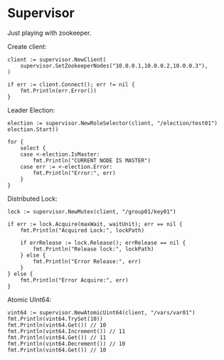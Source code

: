 Supervisor
====================

Just playing with zookeeper.

Create client:

	client := supervisor.NewClient(
		supervisor.SetZookeeperNodes("10.0.0.1,10.0.0.2,10.0.0.3"),
	)

	if err := client.Connect(); err != nil {
		fmt.Println(err.Error())
	}
	

Leader Election:

	election := supervisor.NewRoleSelector(client, "/election/test01")
	election.Start()

	for {
		select {
		case <-election.IsMaster:
			fmt.Println("CURRENT NODE IS MASTER")
		case err := <-election.Error:
			fmt.Println("Error:", err)
		}
	}


Distributed Lock:

	lock := supervisor.NewMutex(client, "/group01/key01")

	if err := lock.Acquire(maxWait, waitUnit); err == nil {
		fmt.Println("Acquired Lock:", lockPath)

		if errRelease := lock.Release(); errRelease == nil {
			fmt.Println("Release lock:", lockPath)
		} else {
			fmt.Println("Error Release:", err)
		}
	} else {
		fmt.Println("Error Acquire:", err)
	}

Atomic UInt64:

	vint64 := supervisor.NewAtomicUint64(client, "/vars/var01")
	fmt.Println(vint64.TrySet(10))
	fmt.Println(vint64.Get()) // 10
	fmt.Println(vint64.Increment()) // 11
	fmt.Println(vint64.Get()) // 11
	fmt.Println(vint64.Decrement()) // 10
	fmt.Println(vint64.Get()) // 10